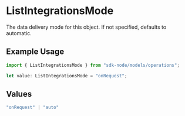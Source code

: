 # ListIntegrationsMode

The data delivery mode for this object. If not specified, defaults to automatic.

## Example Usage

```typescript
import { ListIntegrationsMode } from "sdk-node/models/operations";

let value: ListIntegrationsMode = "onRequest";
```

## Values

```typescript
"onRequest" | "auto"
```